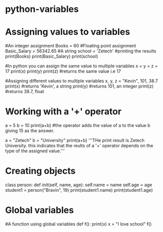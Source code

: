 # python-variables

# Assigning values to variables
#An integer assignment
  Books = 60
#Floating point assignment
  Basic_Salary = 56342.65
#A string
  school = 'Zetech'
#printing the results
print(Books)
print(Basic_Salary)
print(school)

#In python you can assign the same value to  multiple variables
  x = y = z = 17
  print(x)
  print(y)
  print(z) #returns the same value i.e 17
  
#Assigning different values to multiple variables
  x, y, z = "Kevin", 101, 38.7
  print(x) #returns 'Kevin', a string
  print(y) #returns 101, an integer
  print(z) #returns 38.7, float
  
# Working with a '+' operator
  a = 5
  b = 10
  print(a+b) #the operator adds the value of a to the value b giving 15 as the answer.
  
  a = "Zetech"
  b = "University"
  print(a+b)  '''THe print result is Zetech University. this indicates that the reults of a '+' operator depends on the type of the assigned value.'''
# Creating objects
  class person:
    def _init_(self, name, age):
      self.name = name
      self.age = age
  student1 = person("Bravin", 19)
  print(student1.name)
  print(student1.age)

# Global variables
#A function using global variables
  def f():
    print(x)
  x = "I love school"
  f()
